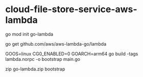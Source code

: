 # cloud-file-store-service-aws-lambda

go mod init go-lambda

go get github.com/aws/aws-lambda-go/lambda

GOOS=linux CG0_ENABLED=0 GOARCH=arm64 go build -tags lambda.norpc -o bootstrap main.go

zip go-lambda.zip bootstrap